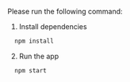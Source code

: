 Please run the following command:

1. Install dependencies
```sh
  npm install
```
2. Run the app
```sh
  npm start
```  

